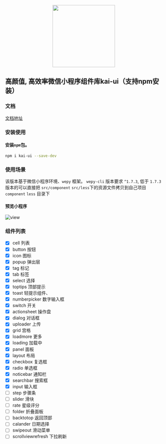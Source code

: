
<p align="center">
    <a href="https://weapp.iviewui.com">
        <img width="200" src="http://images.kaishiba.com/kai-ui.png">
    </a>
</p>


## 高颜值, 高效率微信小程序组件库kai-ui（支持npm安装）
### 文档
[文档地址](https://chaunjie.github.io/kai-ui/index.html#/components)

### 安装使用

#### 安装`npm`包。

```bash
npm i kai-ui --save-dev
```

### 使用场景

该版本基于微信小程序环境、`wepy` 框架。
`wepy-cli` 版本要求 `^1.7.3`,
低于 `1.7.3` 版本的可以直接把 `src/component`  `src/less`下的资源文件拷贝到自己项目 `component`  `less` 目录下

#### 预览小程序
![view](http://images.kaishiba.com/kaiqr.jpg)
### 组件列表
- [x] cell 列表
- [x] button 按钮
- [x] icon 图标
- [x] popup 弹出层
- [x] tag 标记
- [x] tab 标签
- [x] select 选择
- [x] toptips 顶部提示
- [x] toast 轻提示组件、
- [x] numberpicker 数字输入框
- [x] switch 开关
- [x] actionsheet 操作盘
- [x] dialog 对话框
- [x] uploader 上传
- [x] grid 宫格
- [x] loadmore 更多
- [x] loading 加载中
- [x] panel 面板
- [x] layout 布局
- [x] checkbox 复选框
- [x] radio 单选框
- [x] noticebar 通知栏
- [x] searchbar 搜索框
- [x] input 输入框
- [ ] step 步骤条
- [ ] slider 滑块
- [ ] rate 星级评分
- [ ] folder 折叠面板
- [ ] backtotop 返回顶部
- [ ] calander 日期选择
- [ ] swipeout 滑动菜单
- [ ] scrollviewrefresh 下拉刷新
